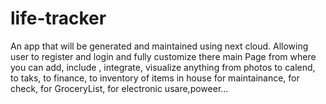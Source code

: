 # life-tracker
An app that will be generated and maintained using next cloud. Allowing user to register and login and fully customize there main Page from where you can add, include , integrate, visualize anything from photos to calend, to taks, to finance, to inventory of items in house for maintainance, for check, for GroceryList, for electronic usare,poweer...

